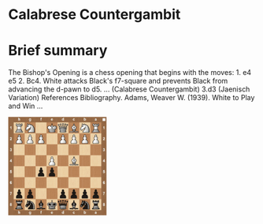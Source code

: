 
Calabrese Countergambit
=======================

# Brief summary


The Bishop's Opening is a chess opening that begins with the moves: 1. e4 e5 2. Bc4. White attacks Black's f7-square and prevents Black from advancing the d-pawn to d5. ... (Calabrese Countergambit) 3.d3 (Jaenisch Variation) References Bibliography. Adams, Weaver W. (1939). White to Play and Win ...

<img src="/img/Calabrese Countergambit.jpg" width="200"/>